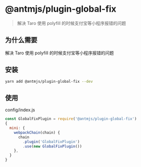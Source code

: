 # @antmjs/plugin-global-fix

> 解决 Taro 使用 polyfill 的时候支付宝等小程序报错的问题

## 为什么需要

解决 Taro 使用 polyfill 的时候支付宝等小程序报错的问题

## 安装

```bash
yarn add @antmjs/plugin-global-fix --dev
```

## 使用

config/index.js

```javascript
const GlobalFixPlugin = require('@antmjs/plugin-global-fix')
{
  mini: {
    webpackChain(chain) {
      chain
        .plugin('GlobalFixPlugin')
        .use(new GlobalFixPlugin())
    },
  }
}

```
